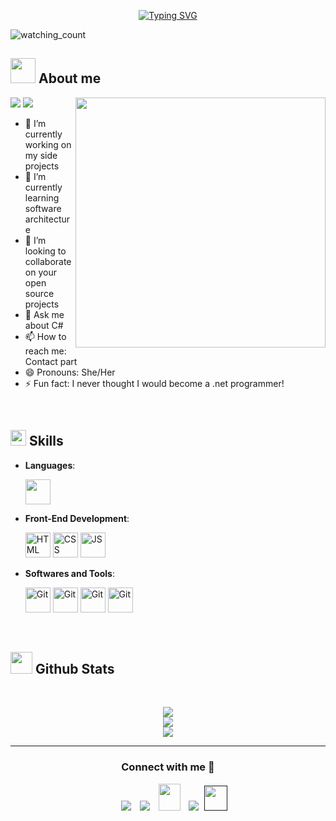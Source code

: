 <p align="center">
 <a href="https://git.io/typing-svg"><img src="https://readme-typing-svg.demolab.com?font=Georgia&weight=800&pause=1000&size=33&color=042D5E&width=370&height=100&lines=Hi+%2C+I'm+Nuwan+%F0%9F%91%8B" alt="Typing SVG" /></a>
 </p>
 <p align="left"> 
 <img src="https://komarev.com/ghpvc/?username=Nuwan53&color=brightgreen" alt="watching_count" />
  </p>
 	
 ## <picture><img src = "https://user-images.githubusercontent.com/64439609/213525571-a0b12213-7e89-48df-a45f-153c78f3cf5e.png" width =40px></picture> **About me**
 
 <picture> <img align="right" src="https://mir-s3-cdn-cf.behance.net/project_modules/disp/601014116770475.6068beff4640a.gif" width = 400px></picture>
  <p align="left">
   <img src="https://img.shields.io/badge/Focus-Backend%20Development-dodgerblue" />
   <img src="https://img.shields.io/badge/Languages-English-dodgerblue" />
 </p>
 
 - 🔭 I’m currently working on my side projects
 - 🌱 I’m currently learning software architecture
 - 👯 I’m looking to collaborate on your open source projects
 - 💬 Ask me about C#
 - 📫 How to reach me: Contact part
 - 😄 Pronouns: She/Her
 - ⚡ Fun fact: I never thought I would become a .net programmer!
 
 <br>
 
 ## <img src="https://media2.giphy.com/media/QssGEmpkyEOhBCb7e1/giphy.gif?cid=ecf05e47a0n3gi1bfqntqmob8g9aid1oyj2wr3ds3mg700bl&rid=giphy.gif" width ="25"><b> Skills</b>
 
 <p align="center">
 
 - **Languages**:
     
      <img src="https://user-images.githubusercontent.com/64439609/212555599-9b7ae14f-093a-41bf-8cb8-3cdefd418636.png" width="40" height="40" />
   
 - **Front-End Development**:
 
    <img src="https://user-images.githubusercontent.com/64439609/212556407-f122dc0e-901c-4df7-960f-29a3b52c5349.png" width="40" height="40" alt="HTML" />
    <img src="https://user-images.githubusercontent.com/64439609/212556203-47a51702-fec1-4275-bafb-6afdea15b092.png" width="40" height="40" alt="CSS" />
    <img src="https://user-images.githubusercontent.com/64439609/212556085-e6f8391a-6f25-43d5-8bfe-818167047cfb.png" width="40" height="40" alt="JS"/>
 
 
 
 - **Softwares and Tools**:
 
     <img src="https://user-images.githubusercontent.com/64439609/212556685-de9a7c04-31b0-43b6-af39-7c82ac13b321.png" width="40" height="40" alt="Git"/>
     <img src="https://user-images.githubusercontent.com/64439609/212556741-81407849-82c8-4926-854f-820e8a644375.png" width="40" height="40" alt="Git"/>
     <img src="https://user-images.githubusercontent.com/64439609/212556816-5f39489d-6cee-4f1c-997f-4d30a391287c.png" width="40" height="40" alt="Git"/>
     <img src="https://user-images.githubusercontent.com/64439609/212556802-77a65ec1-aa71-4272-b603-1a57d1914678.png" width="40" height="40" alt="Git"/>
 
 
 
  
 
 <br>
 </p>
 
 
 ## <img src="https://media.giphy.com/media/iY8CRBdQXODJSCERIr/giphy.gif" width="35"><b> Github Stats </b>
 <br>
 
 <div align="center">
 
 ![](https://github-readme-stats.vercel.app/api?username=Mahdiiye&theme=dracula&hide_border=false&include_all_commits=true&count_private=true)<br/>
 ![](https://github-readme-streak-stats.herokuapp.com/?user=Mahdiiye&theme=dracula&hide_border=false)<br/>
 ![](https://github-readme-stats.vercel.app/api/top-langs/?username=Mahdiiye&theme=dracula&hide_border=false&include_all_commits=true&count_private=true&layout=compact)
 	
 </a>
 </div>
 
 
 
 -----
 
 <h3 align="center" >Connect with me 🤝 </h3>
 
 <p align="center">
 
  <div align="center"  class="icons-social" style="margin-left: 10px;">
         <a   target="_blank" href="https://www.linkedin.com/in/">
 			<img src="https://img.icons8.com/doodle/40/000000/linkedin--v2.png" style="margin-left: 10px;" ></a>
         <a style="margin-left: 10px;" target="_blank" href="">
 		<img src="https://img.icons8.com/doodle/40/000000/github--v1.png"></a>
            <a style="margin-left: 10px;" target="_blank" href="https://">
 		<img src="https://img.icons8.com/doodle/2x/gmail-new.png" style=" width:35px; height:43px;"></a>
 		<a style="margin-left: 10px;" target="_blank" href="">
 				<img src="https://img.icons8.com/external-tal-revivo-color-tal-revivo/40/000000/external-stack-overflow-is-a-question-and-answer-site-for-professional-logo-color-tal-revivo.png"></a>
 		<a style="margin-left: 5px;" target="_blank" href="">
 					<img src="https://img.icons8.com/ultraviolet/2x/resume.png" style=" width:37px; height:40px;"></a>
       </div>
 
 </p>
 
 
 	
 
 </div>
<!---
Nuwan53/Nuwan53 is a ✨ special ✨ repository because its `README.md` (this file) appears on your GitHub profile.
You can click the Preview link to take a look at your changes.
--->
